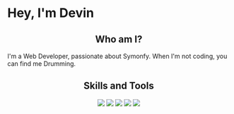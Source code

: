 <!---
DevinKuehn/DevinKuehn is a ✨ special ✨ repository because its `README.md` (this file) appears on your GitHub profile.
You can click the Preview link to take a look at your changes.
--->
# Hey, I'm Devin


## <center>Who am I?</center>

I'm a Web Developer, passionate about Symonfy. When I'm not coding, you can find me Drumming.

## <center>Skills and Tools</center>
<p align="center">
  <img src="https://img.shields.io/badge/-Symonfy-black?style=flat-square&logo=symfony&logoColor=white" />
  <img src="https://img.shields.io/badge/-PHP-black?style=flat-square&logo=php&logoColor=white" />
  <img src="https://img.shields.io/badge/-PostgreSQL-black?style=flat-square&logo=PostgreSQL&logoColor=white" />
  <img src="https://img.shields.io/badge/-C%23-black?style=flat-square&logo=csharp" />
  <img src="https://img.shields.io/badge/-VS_Code-black?style=flat-square&logo=visual-studio-code" />
  
</p>
